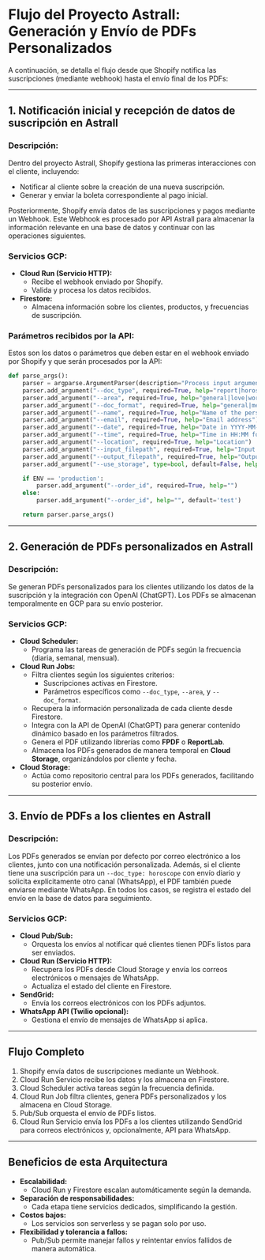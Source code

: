 # Flujo del Proyecto Astrall: Generación y Envío de PDFs Personalizados

A continuación, se detalla el flujo desde que Shopify notifica las suscripciones (mediante webhook) hasta el envío final de los PDFs:

---

## **1. Notificación inicial y recepción de datos de suscripción en Astrall**

### **Descripción:**
Dentro del proyecto Astrall, Shopify gestiona las primeras interacciones con el cliente, incluyendo:
- Notificar al cliente sobre la creación de una nueva suscripción.
- Generar y enviar la boleta correspondiente al pago inicial.

Posteriormente, Shopify envía datos de las suscripciones y pagos mediante un Webhook. Este Webhook es procesado por API Astrall para almacenar la información relevante en una base de datos y continuar con las operaciones siguientes.

### **Servicios GCP:**
- **Cloud Run (Servicio HTTP):**
  - Recibe el webhook enviado por Shopify.
  - Valida y procesa los datos recibidos.
- **Firestore:**
  - Almacena información sobre los clientes, productos, y frecuencias de suscripción.

### **Parámetros recibidos por la API:**
Estos son los datos o parámetros que deben estar en el webhook enviado por Shopify y que serán procesados por la API:
```python
def parse_args():
    parser = argparse.ArgumentParser(description="Process input arguments")
    parser.add_argument("--doc_type", required=True, help="report|horoscope")
    parser.add_argument("--area", required=True, help="general|love|work|money|health")
    parser.add_argument("--doc_format", required=True, help="general|medium|short")
    parser.add_argument("--name", required=True, help="Name of the person")
    parser.add_argument("--email", required=True, help="Email address")
    parser.add_argument("--date", required=True, help="Date in YYYY-MM-DD format")
    parser.add_argument("--time", required=True, help="Time in HH:MM format")
    parser.add_argument("--location", required=True, help="Location")
    parser.add_argument("--input_filepath", required=True, help="Input file path")
    parser.add_argument("--output_filepath", required=True, help="Output file path")
    parser.add_argument("--use_storage", type=bool, default=False, help="Use Google Cloud Storage")

    if ENV == 'production':
        parser.add_argument("--order_id", required=True, help="")
    else:
        parser.add_argument("--order_id", help="", default='test')

    return parser.parse_args()
```

---

## **2. Generación de PDFs personalizados en Astrall**

### **Descripción:**
Se generan PDFs personalizados para los clientes utilizando los datos de la suscripción y la integración con OpenAI (ChatGPT). Los PDFs se almacenan temporalmente en GCP para su envío posterior.

### **Servicios GCP:**
- **Cloud Scheduler:**
  - Programa las tareas de generación de PDFs según la frecuencia (diaria, semanal, mensual).
- **Cloud Run Jobs:**
  - Filtra clientes según los siguientes criterios:
    - Suscripciones activas en Firestore.
    - Parámetros específicos como `--doc_type`, `--area`, y `--doc_format`.
  - Recupera la información personalizada de cada cliente desde Firestore.
  - Integra con la API de OpenAI (ChatGPT) para generar contenido dinámico basado en los parámetros filtrados.
  - Genera el PDF utilizando librerías como **FPDF** o **ReportLab**.
  - Almacena los PDFs generados de manera temporal en **Cloud Storage**, organizándolos por cliente y fecha.
- **Cloud Storage:**
  - Actúa como repositorio central para los PDFs generados, facilitando su posterior envío.

---

## **3. Envío de PDFs a los clientes en Astrall**

### **Descripción:**
Los PDFs generados se envían por defecto por correo electrónico a los clientes, junto con una notificación personalizada. Además, si el cliente tiene una suscripción para un `--doc_type: horoscope` con envío diario y solicita explícitamente otro canal (WhatsApp), el PDF también puede enviarse mediante WhatsApp. En todos los casos, se registra el estado del envío en la base de datos para seguimiento.

### **Servicios GCP:**
- **Cloud Pub/Sub:**
  - Orquesta los envíos al notificar qué clientes tienen PDFs listos para ser enviados.
- **Cloud Run (Servicio HTTP):**
  - Recupera los PDFs desde Cloud Storage y envía los correos electrónicos o mensajes de WhatsApp.
  - Actualiza el estado del cliente en Firestore.
- **SendGrid:**
  - Envía los correos electrónicos con los PDFs adjuntos.
- **WhatsApp API (Twilio opcional):**
  - Gestiona el envío de mensajes de WhatsApp si aplica.

---

## **Flujo Completo**
1. Shopify envía datos de suscripciones mediante un Webhook.
2. Cloud Run Servicio recibe los datos y los almacena en Firestore.
3. Cloud Scheduler activa tareas según la frecuencia definida.
4. Cloud Run Job filtra clientes, genera PDFs personalizados y los almacena en Cloud Storage.
5. Pub/Sub orquesta el envío de PDFs listos.
6. Cloud Run Servicio envía los PDFs a los clientes utilizando SendGrid para correos electrónicos y, opcionalmente, API para WhatsApp.

---

## **Beneficios de esta Arquitectura**
- **Escalabilidad:**
  - Cloud Run y Firestore escalan automáticamente según la demanda.
- **Separación de responsabilidades:**
  - Cada etapa tiene servicios dedicados, simplificando la gestión.
- **Costos bajos:**
  - Los servicios son serverless y se pagan solo por uso.
- **Flexibilidad y tolerancia a fallos:**
  - Pub/Sub permite manejar fallos y reintentar envíos fallidos de manera automática.
